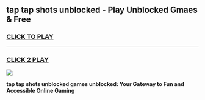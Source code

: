 
## tap tap shots unblocked - Play Unblocked Gmaes & Free
<h3>
<a href="https://news.freeplayer.one?title=tap_tap_shots_unblocked&ref=16F">CLICK TO PLAY</a></h3>
<hr>

<h3>
<a href="https://news.freeplayer.one?title=tap_tap_shots_unblocked&ref=16F">CLICK 2 PLAY</a>
  
</h3>

<a href="https://news.freeplayer.one?title=tap_tap_shots_unblocked&ref=16F/"><img src="https://clearcache.store/games.png"></a>


**tap tap shots unblocked games unblocked: Your Gateway to Fun and Accessible Online Gaming**
